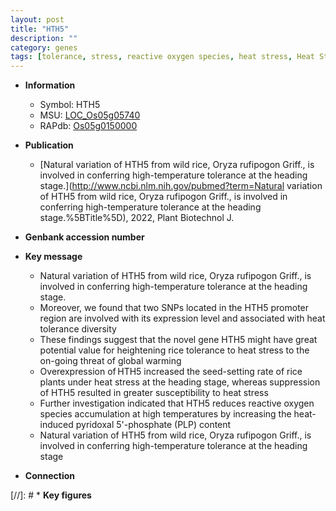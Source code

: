 ```yaml
---
layout: post
title: "HTH5"
description: ""
category: genes
tags: [tolerance, stress, reactive oxygen species, heat stress, Heat Stress, heat tolerance, high-temperature tolerance]
---
```


* **Information**  
    + Symbol: HTH5  
    + MSU: [LOC_Os05g05740](http://rice.uga.edu/cgi-bin/ORF_infopage.cgi?orf=LOC_Os05g05740)  
    + RAPdb: [Os05g0150000](https://rapdb.dna.affrc.go.jp/locus/?name=Os05g0150000)  

* **Publication**  
    + [Natural variation of HTH5 from wild rice, Oryza rufipogon Griff., is involved in conferring high-temperature tolerance at the heading stage.](http://www.ncbi.nlm.nih.gov/pubmed?term=Natural variation of HTH5 from wild rice, Oryza rufipogon Griff., is involved in conferring high-temperature tolerance at the heading stage.%5BTitle%5D), 2022, Plant Biotechnol J.

* **Genbank accession number**  

* **Key message**  
    + Natural variation of HTH5 from wild rice, Oryza rufipogon Griff., is involved in conferring high-temperature tolerance at the heading stage.
    + Moreover, we found that two SNPs located in the HTH5 promoter region are involved with its expression level and associated with heat tolerance diversity
    + These findings suggest that the novel gene HTH5 might have great potential value for heightening rice tolerance to heat stress to the on-going threat of global warming
    + Overexpression of HTH5 increased the seed-setting rate of rice plants under heat stress at the heading stage, whereas suppression of HTH5 resulted in greater susceptibility to heat stress
    + Further investigation indicated that HTH5 reduces reactive oxygen species accumulation at high temperatures by increasing the heat-induced pyridoxal 5&#x27;-phosphate (PLP) content
    + Natural variation of HTH5 from wild rice, Oryza rufipogon Griff., is involved in conferring high-temperature tolerance at the heading stage

* **Connection**  

[//]: # * **Key figures**  


